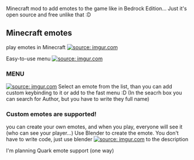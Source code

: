 Minecraft mod to add emotes to the game like in Bedrock Edition...
Just it's open source and free unlike that :D
## Minecraft emotes

play emotes in Minecraft
<a href="https://imgur.com/tWD40Fg"><img src="https://i.imgur.com/tWD40Fg.png" title="source: imgur.com" /></a>

Easy-to-use menu
<a href="https://imgur.com/etlReBO"><img src="https://i.imgur.com/etlReBO.png" title="source: imgur.com" /></a>

### MENU
<a href="https://imgur.com/t2aD77K"><img src="https://i.imgur.com/t2aD77K.png" title="source: imgur.com" /></a>
Select an emote from the list, than you can add custom keybinding to it or add to the fast menu :D
(In the seacrh box you can search for Author, but you have to write they full name)

### Custom emotes are supported!
you can create your own emotes, and when you play, everyone will see it (who can see your player...)
Use Blender to create the emote. You don't have to write code, just use blender
[<a href="https://imgur.com/M3LBG6H"><img src="https://i.imgur.com/M3LBG6H.png" title="source: imgur.com" /></a>
to the description](https://kosmx.gitbook.io/emotecraft/)

I'm planning Quark emote support (one way)
